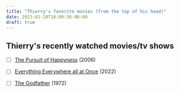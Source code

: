```yaml
---
title: "Thierry's favorite movies (from the top of his head)"
date: 2023-01-20T16:09:36-06:00
draft: true
---
```


## Thierry's recently watched movies/tv shows


- [ ] [The Pursuit of Happyness](https://www.imdb.com/title/tt0454921/) (2006)
- [ ] [Everything Everywhere all at Once](https://www.imdb.com/title/tt6710474/) (2022)
- [ ] [The Godfather](https://www.imdb.com/title/tt0068646/) (1972)

